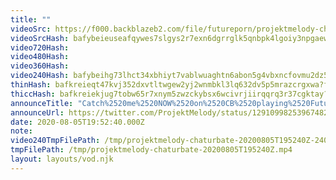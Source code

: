 ```yaml
---
title: ""
videoSrc: https://f000.backblazeb2.com/file/futureporn/projektmelody-chaturbate-2020-08-05.mp4
videoSrcHash: bafybeieuseafqywes7slgys2r7exn6dgrrglk5qnbpk4lgoiy3npgaew4y?filename=projektmelody-chaturbate-2020-08-05.mp4
video720Hash: 
video480Hash: 
video360Hash: 
video240Hash: bafybeihg73lhct34xbhiyt7vablwuaghtn6abon5g4vbxncfovmu2dz5hq?filename=projektmelody-chaturbate-20200805T195240Z-240p.mp4
thinHash: bafkreieqt47kvj352dxvtltwgew2yj2wnmbkl3lq632dv5p5mrazcrgxwa?filename=20200805T195240Z_thin.jpg
thiccHash: bafkreiekjug7tobw65r7xnym5zwzckybsx6wcivrjiirqqrq3r37cgktay?filename=20200805T195240Z_thicc.jpg
announceTitle: "Catch%2520me%2520NOW%2520on%2520CB%2520playing%2520Future%2520Fragments%2521"
announceUrl: https://twitter.com/ProjektMelody/status/1291099825396748292
date: 2020-08-05T19:52:40.000Z
note: 
video240TmpFilePath: /tmp/projektmelody-chaturbate-20200805T195240Z-240p.mp4
tmpFilePath: /tmp/projektmelody-chaturbate-20200805T195240Z.mp4
layout: layouts/vod.njk
---
```

